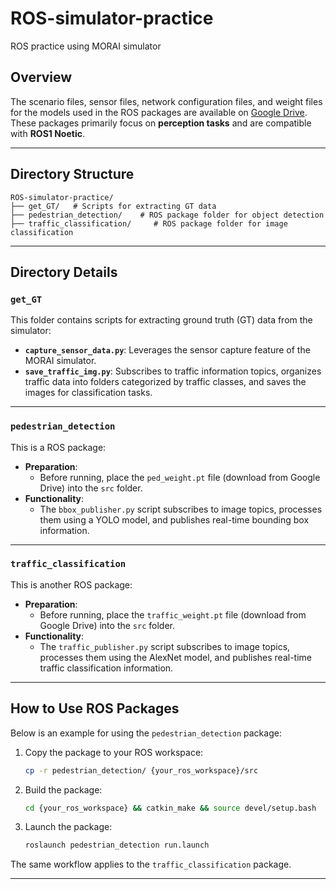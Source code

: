 # ROS-simulator-practice  
ROS practice using MORAI simulator  

## Overview  
The scenario files, sensor files, network configuration files, and weight files for the models used in the ROS packages are available on [Google Drive](https://drive.google.com/drive/folders/1yVIHXtS4b5llzoeRquM-bcdDc4H53_MF?usp=sharing).  
These packages primarily focus on **perception tasks** and are compatible with **ROS1 Noetic**.  

---

## Directory Structure 

```shell
ROS-simulator-practice/
├── get_GT/   # Scripts for extracting GT data
├── pedestrian_detection/    # ROS package folder for object detection
├── traffic_classification/     # ROS package folder for image classification
```
---

## Directory Details  

### `get_GT`
This folder contains scripts for extracting ground truth (GT) data from the simulator:  
- **`capture_sensor_data.py`**: Leverages the sensor capture feature of the MORAI simulator.  
- **`save_traffic_img.py`**: Subscribes to traffic information topics, organizes traffic data into folders categorized by traffic classes, and saves the images for classification tasks.

---

### `pedestrian_detection`
This is a ROS package:  
- **Preparation**:  
  - Before running, place the `ped_weight.pt` file (download from Google Drive) into the `src` folder.  
- **Functionality**:  
  - The `bbox_publisher.py` script subscribes to image topics, processes them using a YOLO model, and publishes real-time bounding box information.

---

### `traffic_classification`
This is another ROS package:  
- **Preparation**:  
  - Before running, place the `traffic_weight.pt` file (download from Google Drive) into the `src` folder.  
- **Functionality**:  
  - The `traffic_publisher.py` script subscribes to image topics, processes them using the AlexNet model, and publishes real-time traffic classification information.

---

## How to Use ROS Packages  
Below is an example for using the `pedestrian_detection` package:  

1. Copy the package to your ROS workspace:  
   ```bash
   cp -r pedestrian_detection/ {your_ros_workspace}/src
   ```
2. Build the package:
    ```bash
    cd {your_ros_workspace} && catkin_make && source devel/setup.bash
    ```
3. Launch the package:
    ```bash
    roslaunch pedestrian_detection run.launch
    ```
The same workflow applies to the `traffic_classification` package.

---

